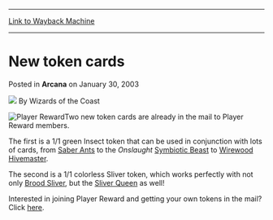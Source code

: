 
---
[Link to Wayback Machine](https://web.archive.org/web/20220628104627/https://magic.wizards.com/en/articles/archive/arcana/new-token-cards-2003-01-30)

[_metadata_:author]:- "Wizards of the Coast"
[_metadata_:description]:- "Two new token cards are already in the mail to Player Reward members. The first is a 1/1 green Insect token that can be used in conjunction with lots of cards, from Saber Ants to the Onslaught Symbiotic Beast to Wirewood Hivemaster. The second is a 1/1 colorless Sliver token, which works perfectly with not only Brood Sliver, but the Sliver Queen as well! Interested in joining"
[_metadata_:generator]:- "Drupal 7 (http://drupal.org)"
[_metadata_:node]:- "605166"
[_metadata_:publish_date]:- "2003-01-30"
[_metadata_:source]:- "div-main-content"
[_metadata_:title]:- "New token cards"
[_metadata_:wayback_capture_timestamp]:- "2022-06-28 10:46:27"
[_metadata_:wayback_raw_url]:- "https://web.archive.org/web/20220628104627id_/https://magic.wizards.com/en/articles/archive/arcana/new-token-cards-2003-01-30"
[_metadata_:wayback_url]:- "https://magic.wizards.com/en/articles/archive/arcana/new-token-cards-2003-01-30"
---


New token cards
===============



 Posted in **Arcana**
 on January 30, 2003 






![](https://media.magic.wizards.com/styles/auth_small/public/images/person/wizards_author.jpg)
By Wizards of the Coast











![Player Reward](https://media.magic.wizards.com/image_legacy_migration/dci/images/Magic_PlayerRewards_Logo.jpg)Two new token cards are already in the mail to Player Reward members.


The first is a 1/1 green Insect token that can be used in conjunction with lots of cards, from [Saber Ants](https://gatherer.wizards.com/Pages/Card/Details.aspx?name=Saber+Ants) to the *Onslaught* [Symbiotic Beast](http://gatherer.wizards.com/Pages/Card/Details.aspx?&name=Symbiotic%2BBeast) to [Wirewood Hivemaster](https://gatherer.wizards.com/Pages/Card/Details.aspx?name=Wirewood+Hivemaster).


The second is a 1/1 colorless Sliver token, which works perfectly with not only [Brood Sliver](https://gatherer.wizards.com/Pages/Card/Details.aspx?name=Brood+Sliver), but the [Sliver Queen](https://gatherer.wizards.com/Pages/Card/Details.aspx?name=Sliver+Queen) as well!


Interested in joining Player Reward and getting your own tokens in the mail? Click [here](http://archive.wizards.com/dci/rewards.asp?x=rewards).







